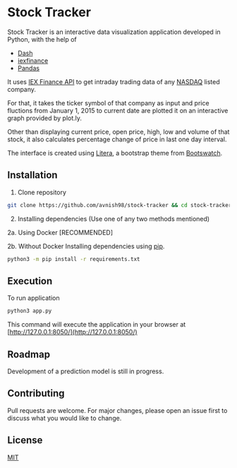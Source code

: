 # Stock Tracker

Stock Tracker is an interactive data visualization application developed in Python, with the help of 

* [Dash](https://github.com/plotly/dash)  
* [iexfinance](https://github.com/addisonlynch/iexfinance)
* [Pandas](https://github.com/pandas-dev/pandas)

It uses [IEX Finance API](https://iextrading.com/developer/) to get intraday trading data of any [NASDAQ](https://www.nasdaq.com/) listed company.  

For that, it takes the ticker symbol of that company as input and price fluctions from January 1, 2015 to current date are plotted it on an interactive graph provided by plot.ly. 
 
Other than displaying current price, open price, high, low and volume of that stock, it also calculates percentage change of price in last one day interval. 

The interface is created using [Litera](https://bootswatch.com/litera/), a bootstrap theme from [Bootswatch](https://bootswatch.com/litera/).

## Installation 

1. Clone repository
```bash
git clone https://github.com/avnish98/stock-tracker && cd stock-tracker/
```  

2. Installing dependencies (Use one of any two methods mentioned)

2a. Using Docker [RECOMMENDED]

2b. Without Docker
Installing dependencies using [pip](https://pip.pypa.io/en/stable/).

```bash
python3 -m pip install -r requirements.txt
```  

## Execution  

To run application 

```bash
python3 app.py
``` 
This command will execute the application in your browser at [http://127.0.0.1:8050/](http://127.0.0.1:8050/)

## Roadmap

Development of a prediction model is still in progress. 

## Contributing
Pull requests are welcome. For major changes, please open an issue first to discuss what you would like to change.


## License
[MIT](https://choosealicense.com/licenses/mit/)